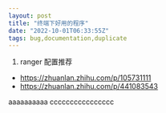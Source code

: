 ```yaml
---
layout: post
title: "终端下好用的程序"
date: "2022-10-01T06:33:55Z"
tags: bug,documentation,duplicate
---
```

1. ranger 配置推荐
  - https://zhuanlan.zhihu.com/p/105731111
  - https://zhuanlan.zhihu.com/p/441083543

aaaaaaaaaa
cccccccccccccccc